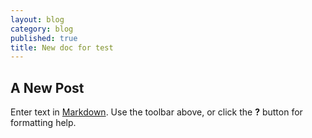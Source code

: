 ```yaml
---
layout: blog
category: blog
published: true
title: New doc for test
---
```

## A New Post

Enter text in [Markdown](http://daringfireball.net/projects/markdown/). Use the toolbar above, or click the **?** button for formatting help.
